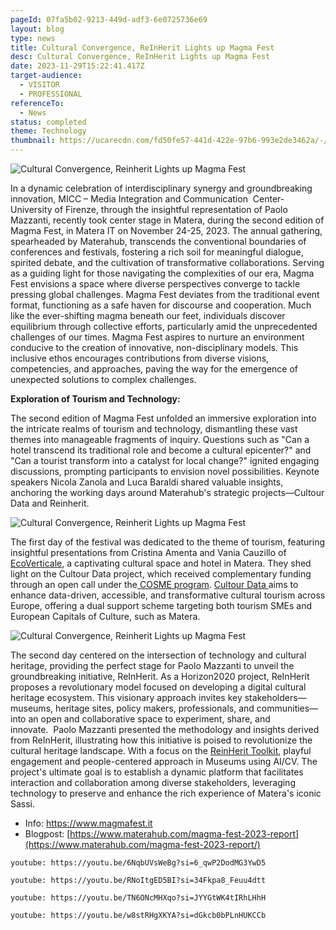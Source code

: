 ```yaml
---
pageId: 07fa5b02-9213-449d-adf3-6e0725736e69
layout: blog
type: news
title: Cultural Convergence, ReInHerit Lights up Magma Fest
desc: Cultural Convergence, ReInHerit Lights up Magma Fest
date: 2023-11-29T15:22:41.417Z
target-audience:
  - VISITOR
  - PROFESSIONAL
referenceTo:
  - News
status: completed
theme: Technology
thumbnail: https://ucarecdn.com/fd50fe57-441d-422e-97b6-993e2de3462a/-/preview/
---
```

![Cultural Convergence, Reinherit Lights up Magma Fest](https://ucarecdn.com/3f1e5a9d-1ea5-4f04-9cb5-216498b81692/ "Cultural Convergence, Reinherit Lights up Magma Fest")

In a dynamic celebration of interdisciplinary synergy and groundbreaking innovation, MICC – Media Integration and Communication  Center- University of Firenze, through the insightful representation of Paolo Mazzanti, recently took center stage in Matera, during the second edition of Magma Fest, in Matera IT on November 24-25, 2023. The annual gathering, spearheaded by Materahub, transcends the conventional boundaries of conferences and festivals, fostering a rich soil for meaningful dialogue, spirited debate, and the cultivation of transformative collaborations. Serving as a guiding light for those navigating the complexities of our era, Magma Fest envisions a space where diverse perspectives converge to tackle pressing global challenges. Magma Fest deviates from the traditional event format, functioning as a safe haven for discourse and cooperation. Much like the ever-shifting magma beneath our feet, individuals discover equilibrium through collective efforts, particularly amid the unprecedented challenges of our times. Magma Fest aspires to nurture an environment conducive to the creation of innovative, non-disciplinary models. This inclusive ethos encourages contributions from diverse visions, competencies, and approaches, paving the way for the emergence of unexpected solutions to complex challenges.

**Exploration of Tourism and Technology:** 

The second edition of Magma Fest unfolded an immersive exploration into the intricate realms of tourism and technology, dismantling these vast themes into manageable fragments of inquiry. Questions such as "Can a hotel transcend its traditional role and become a cultural epicenter?" and "Can a tourist transform into a catalyst for local change?" ignited engaging discussions, prompting participants to envision novel possibilities. Keynote speakers Nicola Zanola and Luca Baraldi shared valuable insights, anchoring the working days around Materahub's strategic projects—Cultour Data and Reinherit.

![Cultural Convergence, Reinherit Lights up Magma Fest](https://ucarecdn.com/2343da8f-0253-4265-a07e-bef16874ec29/ "Cultural Convergence, Reinherit Lights up Magma Fest")

The first day of the festival was dedicated to the theme of tourism, featuring insightful presentations from Cristina Amenta and Vania Cauzillo of [EcoVerticale](https://www.ecoverticale.it), a captivating cultural space and hotel in Matera. They shed light on the Cultour Data project, which received complementary funding through an open call under the[ COSME program](https://single-market-economy.ec.europa.eu/smes/cosme_en). [Cultour Data ](https://www.cultouriscapital.eu/cultourdata/)aims to enhance data-driven, accessible, and transformative cultural tourism across Europe, offering a dual support scheme targeting both tourism SMEs and European Capitals of Culture, such as Matera.

![Cultural Convergence, Reinherit Lights up Magma Fest](https://ucarecdn.com/fdc7e1cb-824e-4d86-ae2c-1a7ea547e431/ "Cultural Convergence, Reinherit Lights up Magma Fest")

The second day centered on the intersection of technology and cultural heritage, providing the perfect stage for Paolo Mazzanti to unveil the groundbreaking initiative, ReInHerit. As a Horizon2020 project, ReInHerit proposes a revolutionary model focused on developing a digital cultural heritage ecosystem. This visionary approach invites key stakeholders—museums, heritage sites, policy makers, professionals, and communities—into an open and collaborative space to experiment, share, and innovate.  Paolo Mazzanti presented the methodology and insights derived from ReInHerit, illustrating how this initiative is poised to revolutionize the cultural heritage landscape. With a focus on the [ReinHerit Toolkit](https://reinherit-hub.eu/applications), playful engagement and people-centered approach in Museums using AI/CV. The project's ultimate goal is to establish a dynamic platform that facilitates interaction and collaboration among diverse stakeholders, leveraging technology to preserve and enhance the rich experience of Matera's iconic Sassi.

* Info: <https://www.magmafest.it>
* Blogpost: [https://www.materahub.com/magma-fest-2023-report](https://www.materahub.com/magma-fest-2023-report/)

`youtube: https://youtu.be/6NqbUVsWeBg?si=6_qwP2DodMG3YwD5`

`youtube: https://youtu.be/RNoItgED5BI?si=34Fkpa8_Feuu4dtt`

`youtube: https://youtu.be/TN6ONcMHXqo?si=JYYGtWK4tIRhLHhH`

`youtube: https://youtu.be/w8stRHgXKYA?si=dGkcb0bPLnHUKCCb`